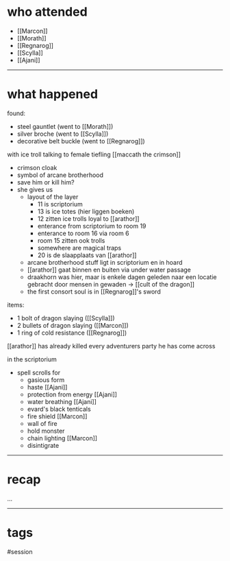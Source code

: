 

# who attended

- [[Marcon]]
- [[Morath]]
- [[Regnarog]]
- [[Scylla]]
- [[Ajani]]

---
# what happened

found:
- steel gauntlet (went to [[Morath]])
- silver broche (went to [[Scylla]])
- decorative belt buckle (went to [[Regnarog]])

with ice troll
talking to female tiefling [[maccath the crimson]]
- crimson cloak
- symbol of arcane brotherhood
- save him or kill him?
- she gives us
	- layout of the layer
		- 11 is scriptorium
		- 13 is ice totes (hier liggen boeken)
		- 12 zitten ice trolls loyal to [[arathor]]
		- enterance from scriptorium to room 19
		- enterance to room 16 via room 6
		- room 15 zitten ook trolls
		- somewhere are magical traps
		- 20 is de slaapplaats van [[arathor]]
	- arcane brotherhood stuff ligt in scriptorium en in hoard
	- [[arathor]] gaat binnen en buiten via under water passage
	- draakhorn was hier, maar is enkele dagen geleden naar een locatie gebracht door mensen in gewaden -> [[cult of the dragon]]
	- the first consort soul is in [[Regnarog]]'s sword

items:
- 1 bolt of dragon slaying ([[Scylla]])
- 2 bullets of dragon slaying ([[Marcon]])
- 1 ring of cold resistance ([[Regnarog]])

[[arathor]] has already killed every adventurers party he has come across

in the scriptorium
- spell scrolls for
	- gasious form
	- haste [[Ajani]]
	- protection from energy [[Ajani]]
	- water breathing [[Ajani]]
	- evard's black tenticals
	- fire shield [[Marcon]]
	- wall of fire
	- hold monster
	- chain lighting [[Marcon]]
	- disintigrate





---
# recap

...

---
# tags

#session